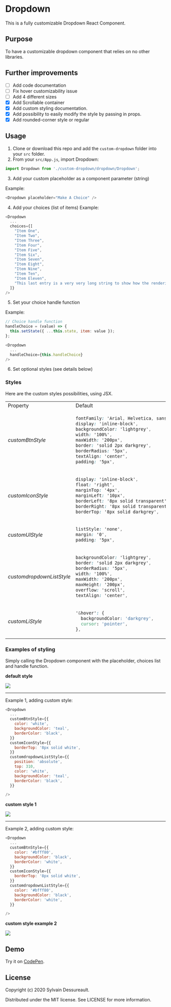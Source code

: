 # Dropdown

This is a fully customizable Dropdown React Component.

## Purpose

To have a customizable dropdown component that relies on no other libraries.

## Further improvements

- [ ] Add code documentation
- [ ] Fix hover customizability issue
- [ ] Add 4 different sizes
- [x] Add Scrollable container
- [x] Add custom styling documentation.
- [x] Add possibility to easily modify the style by passing in props.
- [x] Add rounded-corner style or regular

## Usage

1. Clone or download this repo and add the `custom-dropdown` folder into your `src` folder.
2. From your `src/App.js`, import Dropdown:

```javascript
import Dropdown from './custom-dropdown/dropdown/Dropdown';
```

3. Add your custom placeholder as a component parameter (string)

Example:

```javascript
<Dropdown placeholder="Make A Choice" />
```

4. Add your choices (list of items)
   Example:

```javascript
<Dropdown
  ...
  choices={[
    "Item One",
    "Item Two",
    "Item Three",
    "Item Four",
    "Item Five",
    "Item Six",
    "Item Seven",
    "Item Eight",
    "Item Nine",
    "Item Ten",
    "Item Eleven",
    "This last entry is a very very long string to show how the rendering is within the dropdown",
  ]}
/>
```

5. Set your choice handle function

Example:

```javascript
// Choice handle function
handleChoice = (value) => {
  this.setState({ ...this.state, item: value });
};

<Dropdown
  ...
  handleChoice={this.handleChoice}
/>
```

6. Set optional styles (see details below)

### Styles

Here are the custom styles possibilities, using JSX.

<table>
<tr>
<td> Property </td> <td> Default </td>
</tr>
<tr>
<td> <em>customBtnStyle</em> </td>
<td>

```css
fontFamily: 'Arial, Helvetica, sans-serif',
display: 'inline-block',
backgroundColor: 'lightgrey',
width: '100%',
maxWidth: '200px',
border: 'solid 2px darkgrey',
borderRadius: '5px',
textAlign: 'center',
padding: '5px',
```

</td>
</tr>
<tr>
<td> <em>customIconStyle</em> </td>
<td>

```css
display: 'inline-block',
float: 'right',
marginTop: '4px',
marginLeft: '10px',
borderLeft: '8px solid transparent',
borderRight: '8px solid transparent',
borderTop: '8px solid darkgrey',
```

</td>
</tr>
<tr>
<td> <em>customUlStyle</em> </td>
<td>

```css
listStyle: 'none',
margin: '0',
padding: '5px',
```

</td>
</tr>
<tr>
<td> <em>customdropdownListStyle</em> </td>
<td>

```css
backgroundColor: 'lightgrey',
border: 'solid 2px darkgrey',
borderRadius: '5px',
width: '100%',
maxWidth: '200px',
maxHeight: '200px',
overflow: 'scroll',
textAlign: 'center',

```

</td>
</tr>
<tr>
<td> <em>customLiStyle</em> </td>
<td>

```css
'&hover': {
  backgroundColor: 'darkgrey',
  cursor: 'pointer',
},
```

</td>
</tr>
</table>

### Examples of styling

Simply calling the Dropdown component with the placeholder, choices list and handle function.

**default style**

![](https://github.com/syldess/images-for-react-components-showcase/blob/main/custom-dropdown/default.gif)

---

Example 1, adding custom style:

```javascript
<Dropdown
  ...
  customBtnStyle={{
    color: 'white',
    backgroundColor: 'teal',
    borderColor: 'black',
  }}
  customIconStyle={{
    borderTop: '8px solid white',
  }}
  customdropdownListStyle={{
    position: 'absolute',
    top: 310,
    color: 'white',
    backgroundColor: 'teal',
    borderColor: 'black',
  }}

/>
```

**custom style 1**

![](https://github.com/syldess/images-for-react-components-showcase/blob/main/custom-dropdown/custom1.gif)

---

Example 2, adding custom style:

```javascript
<Dropdown
  ...
  customBtnStyle={{
    color: '#bfff80',
    backgroundColor: 'black',
    borderColor: 'white',
  }}
  customIconStyle={{
    borderTop: '8px solid white',
  }}
  customdropdownListStyle={{
    color: '#bfff80',
    backgroundColor: 'black',
    borderColor: 'white',
  }}

/>
```

**custom style example 2**

![](https://github.com/syldess/images-for-react-components-showcase/blob/main/custom-dropdown/custom2.gif)

## Demo

Try it on [CodePen](https://codepen.io/sylvaindessureault/full/MWPapgb).

## License

Copyright (c) 2020 Sylvain Dessureault.

Distributed under the MIT license. See LICENSE for more information.
